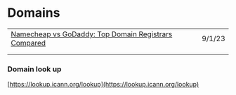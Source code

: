 # Domains

|                                                                                                                                                                                                                                                                               |        |
| ----------------------------------------------------------------------------------------------------------------------------------------------------------------------------------------------------------------------------------------------------------------------------- | ------ |
| [Namecheap vs GoDaddy: Top Domain Registrars Compared](https://domainwheel.com/namecheap-vs-godaddy/?utm\_source=WPmail.me+List\&utm\_campaign=728a282889-EMAIL\_CAMPAIGN\_2023\_08\_31\_08\_54\&utm\_medium=email\&utm\_term=0\_76fc580ee3-728a282889-%5BLIST\_EMAIL\_ID%5D) | 9/1/23 |
|                                                                                                                                                                                                                                                                               |        |
|                                                                                                                                                                                                                                                                               |        |

### Domain look up

[https://lookup.icann.org/lookup](https://lookup.icann.org/lookup)
